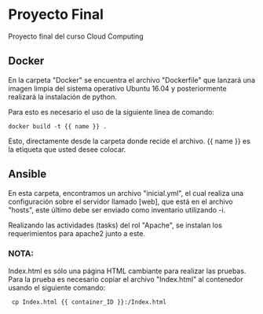 # Proyecto Final
Proyecto final del curso Cloud Computing

## Docker

En la carpeta "Docker" se encuentra el archivo "Dockerfile" que lanzará una imagen limpia del sistema operativo Ubuntu 16.04
y posteriormente realizará la instalación de python.

Para esto es necesario el uso de la siguiente linea de comando:

    docker build -t {{ name }} .

Esto, directamente desde la carpeta donde recide el archivo. {{ name }} es la etiqueta que usted desee colocar.

## Ansible

En esta carpeta, encontramos un archivo "inicial.yml", el cual realiza una configuración sobre el servidor llamado [web], que está en el archivo "hosts", este último debe ser enviado como inventario utilizando -i.

Realizando las actividades (tasks) del rol "Apache", se instalan los requerimientos para apache2 junto a este.

### NOTA:
Index.html es sólo una página HTML cambiante para realizar las pruebas.
Para la prueba es necesario copiar el archivo "Index.html" al contenedor usando el siguiente comando:
                                
     cp Index.html {{ container_ID }}:/Index.html 
